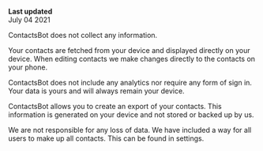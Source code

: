 **Last updated**  
July 04 2021

ContactsBot does not collect any information.

Your contacts are fetched from your device and displayed directly on your device. When editing contacts we make changes directly to the contacts on your phone. 

ContactsBot does not include any analytics nor require any form of sign in. Your data is yours and will always remain your device.

ContactsBot allows you to create an export of your contacts. This information is generated on your device and not stored or backed up by us.

We are not responsible for any loss of data. We have included a way for all users to make up all contacts. This can be found in settings.
